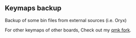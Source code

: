 ## Keymaps backup

Backup of some bin files from external sources (i.e. Oryx)

For other keymaps of other boards, 
Check out my [qmk fork](https://github.com/odjhey/qmk_firmware).
